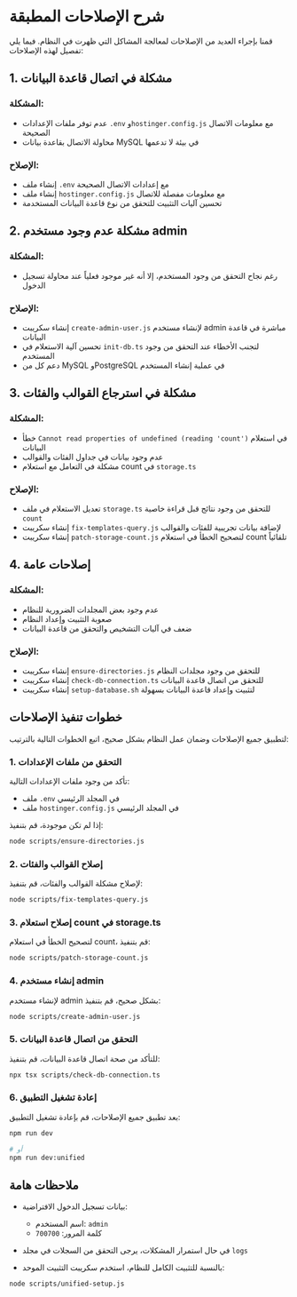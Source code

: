 # شرح الإصلاحات المطبقة

قمنا بإجراء العديد من الإصلاحات لمعالجة المشاكل التي ظهرت في النظام. فيما يلي تفصيل لهذه الإصلاحات:

## 1. مشكلة في اتصال قاعدة البيانات

### المشكلة:
- عدم توفر ملفات الإعدادات `.env` و`hostinger.config.js` مع معلومات الاتصال الصحيحة
- محاولة الاتصال بقاعدة بيانات MySQL في بيئة لا تدعمها

### الإصلاح:
- إنشاء ملف `.env` مع إعدادات الاتصال الصحيحة
- إنشاء ملف `hostinger.config.js` مع معلومات مفصلة للاتصال
- تحسين آليات التثبيت للتحقق من نوع قاعدة البيانات المستخدمة

## 2. مشكلة عدم وجود مستخدم admin

### المشكلة:
- رغم نجاح التحقق من وجود المستخدم، إلا أنه غير موجود فعلياً عند محاولة تسجيل الدخول

### الإصلاح:
- إنشاء سكريبت `create-admin-user.js` لإنشاء مستخدم admin مباشرة في قاعدة البيانات
- تحسين آلية الاستعلام في `init-db.ts` لتجنب الأخطاء عند التحقق من وجود المستخدم
- دعم كل من MySQL وPostgreSQL في عملية إنشاء المستخدم

## 3. مشكلة في استرجاع القوالب والفئات

### المشكلة:
- خطأ `Cannot read properties of undefined (reading 'count')` في استعلام البيانات
- عدم وجود بيانات في جداول الفئات والقوالب
- مشكلة في التعامل مع استعلام count في `storage.ts`

### الإصلاح:
- تعديل الاستعلام في ملف `storage.ts` للتحقق من وجود نتائج قبل قراءة خاصية `count`
- إنشاء سكريبت `fix-templates-query.js` لإضافة بيانات تجريبية للفئات والقوالب
- إنشاء سكريبت `patch-storage-count.js` لتصحيح الخطأ في استعلام count تلقائياً

## 4. إصلاحات عامة 

### المشكلة:
- عدم وجود بعض المجلدات الضرورية للنظام
- صعوبة التثبيت وإعداد النظام
- ضعف في آليات التشخيص والتحقق من قاعدة البيانات

### الإصلاح:
- إنشاء سكريبت `ensure-directories.js` للتحقق من وجود مجلدات النظام
- إنشاء سكريبت `check-db-connection.ts` للتحقق من اتصال قاعدة البيانات
- إنشاء سكريبت `setup-database.sh` لتثبيت وإعداد قاعدة البيانات بسهولة

## خطوات تنفيذ الإصلاحات

لتطبيق جميع الإصلاحات وضمان عمل النظام بشكل صحيح، اتبع الخطوات التالية بالترتيب:

### 1. التحقق من ملفات الإعدادات

تأكد من وجود ملفات الإعدادات التالية:
- ملف `.env` في المجلد الرئيسي 
- ملف `hostinger.config.js` في المجلد الرئيسي

إذا لم تكن موجودة، قم بتنفيذ:
```bash
node scripts/ensure-directories.js
```

### 2. إصلاح القوالب والفئات

لإصلاح مشكلة القوالب والفئات، قم بتنفيذ:
```bash
node scripts/fix-templates-query.js
```

### 3. إصلاح استعلام count في storage.ts

لتصحيح الخطأ في استعلام count، قم بتنفيذ:
```bash
node scripts/patch-storage-count.js
```

### 4. إنشاء مستخدم admin

لإنشاء مستخدم admin بشكل صحيح، قم بتنفيذ:
```bash
node scripts/create-admin-user.js
```

### 5. التحقق من اتصال قاعدة البيانات

للتأكد من صحة اتصال قاعدة البيانات، قم بتنفيذ:
```bash
npx tsx scripts/check-db-connection.ts
```

### 6. إعادة تشغيل التطبيق

بعد تطبيق جميع الإصلاحات، قم بإعادة تشغيل التطبيق:
```bash
npm run dev

# أو
npm run dev:unified
```

## ملاحظات هامة

- بيانات تسجيل الدخول الافتراضية:
  - اسم المستخدم: `admin`
  - كلمة المرور: `700700`

- في حال استمرار المشكلات، يرجى التحقق من السجلات في مجلد `logs`

- بالنسبة للتثبيت الكامل للنظام، استخدم سكريبت التثبيت الموحد:
```bash
node scripts/unified-setup.js
```